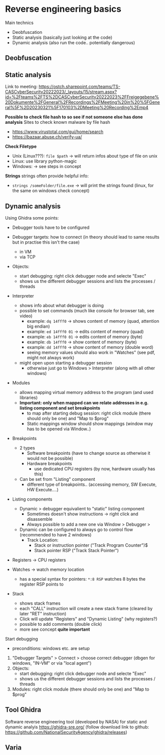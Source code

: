 # Reverse engineering basics

Main technics

- Deobfuscation
- Static analysis (basically just looking at the code)
- Dynamic analysis (also run the code.. potentially dangerous)


## Deobfuscation


## Static analysis

Link to meeting: https://ostch.sharepoint.com/teams/TS-CASCyberSecurity20222023/_layouts/15/stream.aspx?id=%2Fteams%2FTS%2DCASCyberSecurity20222023%2FFreigegebene%20Dokumente%2FGeneral%2FRecordings%2FMeeting%20in%20%5FGeneral%5F%2D20230321%5F170103%2DMeeting%20Recording%2Emp4 

**Possible to check file hash to so see if not someone else has done analysis**
Sites to check known malware by file hash
- https://www.virustotal.com/gui/home/search
- https://bazaar.abuse.ch/verify-ua/


**Check Filetype**
- Unix (Linux???): `file $path` -> will return infos about type of file on unix
- Linux: use library python-magic
- Windows: -> see steps in concept

**Strings**
strings often provide helpful info: 
- `strings /someFolder/file.exe` -> will print the strings found (linux, for the same on windows check concept)

## Dynamic analysis
Using Ghidra some points: 
- Debugger tools have to be configured
- Debugger targets: how to connect (in theory should lead to same results but in practise this isn't the case)
    - in VM 
    - via TCP 
- Objects:
    - start debugging: right click debugger node and selecte "Exec"
    - shows us the different debugger sessions and lists the processes / threads
- Interpreter
    - shows info about what debugger is doing
    - possible to set commands (much like console for browser tab, see video)
        - example: `dq 14fff0` -> shows content of memory  (quad, attention big endian)
        - example: `ed 14fff0 01` -> edits content of memory (quad)
        - example: `eb 14fff0 01` -> edits content of memory (byte)
        - example: `db 14fff0` -> show content of memory (byte)
        - example: `dd 14fff0` -> show content of memory (double word)
        - seeing memory values should also work in "Watches" (see pdf, might not always work)
    - might open upon starting a debugger session
        - otherwise just go to Windows > Interpreter (along with all other windows)
    
- Modules
    - allows mapping virtual memory address to the program (and used libraries)
    - **Important: only when mapped can we relate addresses in e.g. listing component and set breakpoints**
        - to map after starting debug session: right click module (there should only be one) and "Map to $prog"
        - Static mappings window should show mappings (window may has to be opened via Window..)
- Breakpoints
    - 2 types
        - Software breakpoints (have to change source as otherwise it would not be possible)
        - Hardware breakpoints
            - use dedicated CPU registers (by now, hardware usually has this)
    - Can be set from "Listing" component
        - different type of breakpoints.. (accessing memory, SW Execute, HW Execute....)
- Listing components
    - Dynamic > debugger equivalient to "static" listing component
        - Sometimes doesn't show instructions -> right click and disassemble
        - Always possible to add a new one via Window > Debugger > 
    - Dynamic can be configured to always go to control flow (recommended to have 2 windows)
        - Track Location: 
            - Stack or instruction pointer ("Track Program Counter")$
            - Stack pointer RSP ("Track Stack Pointer")  
- Registers -> CPU registers
- Watches -> watch memory location
    - has a special syntax for pointers:   `*:8 RSP` watches 8 bytes the register RSP points to
- Stack 
    - shows stack frames
    - each "CALL" instruction will create a new stack frame (cleared by later "RET" instruction)
    - Click will update "Registers" and "Dynamic Listing" (why registers?)
    - possible to add comments (double click)
    - more see concept **quite important**



Start debugging 
- preconditions: windows etc. are setup
1. "Debugger Targets" > Connect > choose correct debugger (dbgen for windows, "IN-VM" or via "local agent")
2. Objects:
    - start debugging: right click debugger node and selecte "Exec"
    - shows us the different debugger sessions and lists the processes / threads
2. Modules:  right click module (there should only be one) and "Map to $prog"


## Tool Ghidra
Software reverse engineering tool (developed by NASA) for static and dynamic analyis
https://ghidra-sre.org/  (follow download link to github: https://github.com/NationalSecurityAgency/ghidra/releases)


## Varia 
